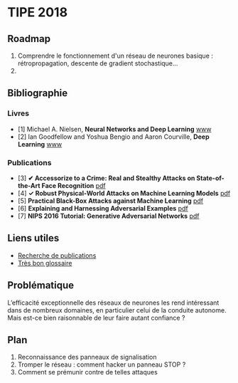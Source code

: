 # TIPE 2018

## Roadmap

1. Comprendre le fonctionnement d'un réseau de neurones basique : rétropropagation, descente de gradient stochastique...
2. 




## Bibliographie

### Livres

- [1] Michael A. Nielsen, **Neural Networks and Deep Learning** [www](http://neuralnetworksanddeeplearning.com)
- [2] Ian Goodfellow and Yoshua Bengio and Aaron Courville, **Deep Learning** [www](http://www.deeplearningbook.org)

### Publications

- [3] **✔ Accessorize to a Crime: Real and Stealthy Attacks on State-of-the-Art Face Recognition** [pdf](https://www.cs.cmu.edu/~sbhagava/papers/face-rec-ccs16.pdf)
- [4] **✓ Robust Physical-World Attacks on Machine Learning Models** [pdf](https://arxiv.org/pdf/1707.08945.pdf)
- [5] **Practical Black-Box Attacks against Machine Learning** [pdf](https://arxiv.org/pdf/1602.02697v4.pdf)
- [6] **Explaining and Harnessing Adversarial Examples** [pdf](https://arxiv.org/pdf/1412.6572.pdf)
- [7] **NIPS 2016 Tutorial: Generative Adversarial Networks** [pdf](https://arxiv.org/pdf/1701.00160v4.pdf)

## Liens utiles

- [Recherche de publications](http://www.arxiv-sanity.com)
- [Très bon glossaire](http://www.wildml.com/deep-learning-glossary/)


## Problématique

L’efficacité exceptionnelle des réseaux de neurones les rend intéressant dans de nombreux domaines, en particulier celui de la conduite autonome. Mais est-ce bien raisonnable de leur faire autant confiance ?

## Plan

1. Reconnaissance des panneaux de signalisation
2. Tromper le réseau : comment hacker un panneau STOP ?
3. Comment se prémunir contre de telles attaques

